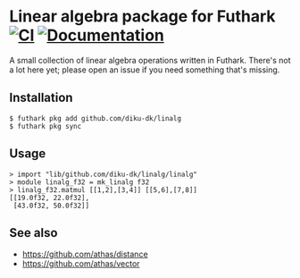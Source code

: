 # Linear algebra package for Futhark [![CI](https://github.com/diku-dk/linalg/workflows/CI/badge.svg)](https://github.com/diku-dk/linalg/actions) [![Documentation](https://futhark-lang.org/pkgs/github.com/diku-dk/linalg/status.svg)](https://futhark-lang.org/pkgs/github.com/diku-dk/linalg/latest/)

A small collection of linear algebra operations written in Futhark.
There's not a lot here yet; please open an issue if you need something
that's missing.

## Installation

```
$ futhark pkg add github.com/diku-dk/linalg
$ futhark pkg sync
```

## Usage

```
> import "lib/github.com/diku-dk/linalg/linalg"
> module linalg_f32 = mk_linalg f32
> linalg_f32.matmul [[1,2],[3,4]] [[5,6],[7,8]]
[[19.0f32, 22.0f32],
 [43.0f32, 50.0f32]]
```

## See also

* https://github.com/athas/distance
* https://github.com/athas/vector
